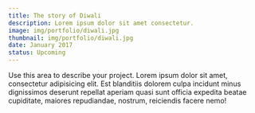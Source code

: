 ```yaml
---
title: The story of Diwali
description: Lorem ipsum dolor sit amet consectetur.
image: img/portfolio/diwali.jpg
thumbnail: img/portfolio/diwali.jpg
date: January 2017
status: Upcoming
---
```

Use this area to describe your project. Lorem ipsum dolor sit amet, consectetur adipisicing elit. Est blanditiis dolorem culpa incidunt minus dignissimos deserunt repellat aperiam quasi sunt officia expedita beatae cupiditate, maiores repudiandae, nostrum, reiciendis facere nemo!
